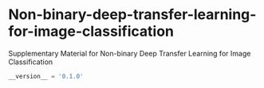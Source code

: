 # Non-binary-deep-transfer-learning-for-image-classification
Supplementary Material  for Non-binary Deep Transfer Learning for Image Classification

```python
__version__ = '0.1.0'
```